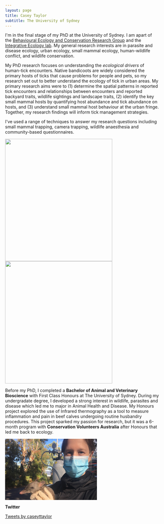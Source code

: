 ```yaml
---
layout: page
title: Casey Taylor
subtitle: The University of Sydney
---
```


I'm in the final stage of my PhD at the University of Sydney. I am apart of the [Behavioural Ecology and Conservation Research Group](https://conservation-behaviour.sydney.edu.au/) and the [Integrative Ecology lab](https://www.sydney.edu.au/science/our-research/research-areas/life-and-environmental-sciences/integrative-ecology-lab.html). My general research interests are in parasite and disease ecology, urban ecology, small mammal ecology, human-wildlife conflict, and wildlife conservation. 

My PhD research focuses on understanding the _ecological drivers_ of human-tick encounters. Native bandicoots are widely considered the primary hosts of ticks that cause problems for people and pets, so my research set out to better understand the ecology of tick in urban areas. My primary research aims were to (1) determine the spatial patterns in reported tick encounters and relationships between encounters and reported backyard traits, wildlife sightings and landscape traits, (2) identify the key small mammal hosts by quantifying host abundance and tick abundance on hosts, and (3) understand small mammal host behaviour at the urban fringe. Together, my research findings will inform tick management strategies.

I've used a range of techniques to answer my research questions including small mammal trapping, camera trapping, wildlife anaesthesia and community-based questionnaires.

<img src="/images/Me_possum-01.png" width="350" height="400" align="center"> <img src="/images/CT_camtrapping.png" width="350" height="400" align="center"> 
 
Before my PhD, I completed a **Bachelor of Animal and Veterinary Bioscience** with First Class Honours at The University of Sydney. During my undergradate degree, I developed a strong interest in wildlife, parasites and disease which led me to major in Animal Health and Disease. My Honours project explored the use of Infrared thermography as a tool to measure inflammation and pain in beef calves undergoing routine husbandry procedures. This project sparked my passion for research, but it was a 6-month program with **Conservation Volunteers Australia** after Honours that led me back to ecology.

 <img src="/images/COVID-holding-bandicoot.JPG" width="300" height="200" align="middle">
 
**Twitter**

<a class="twitter-timeline" href="https://twitter.com/caseyttaylor?ref_src=twsrc%5Etfw">Tweets by caseyttaylor</a> <script async src="https://platform.twitter.com/widgets.js" charset="utf-8"></script>
